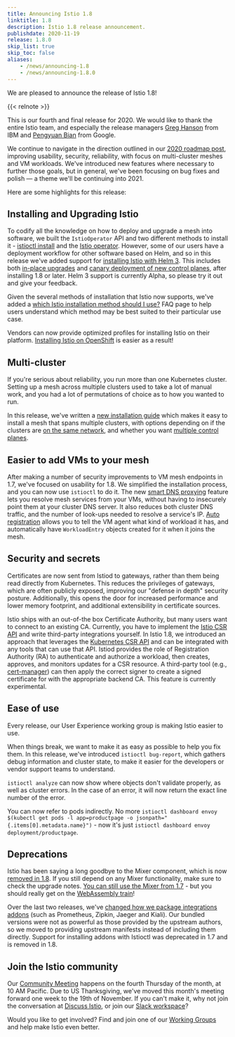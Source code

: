 ```yaml
---
title: Announcing Istio 1.8
linktitle: 1.8
description: Istio 1.8 release announcement.
publishdate: 2020-11-19
release: 1.8.0
skip_list: true
skip_toc: false
aliases:
    - /news/announcing-1.8
    - /news/announcing-1.8.0
---
```


We are pleased to announce the release of Istio 1.8!

{{< relnote >}}

This is our fourth and final release for 2020.  We would like to thank the entire Istio team, and especially the release managers [Greg Hanson](https://github.com/GregHanson) from IBM and [Pengyuan Bian](https://github.com/bianpengyuan) from Google.

We continue to navigate in the direction outlined in our [2020 roadmap post](/blog/2020/tradewinds-2020/), improving usability, security, reliability, with focus on multi-cluster meshes and VM workloads. We've introduced new features where necessary to further those goals, but in general, we've been focusing on bug fixes and polish — a theme we'll be continuing into 2021.

Here are some highlights for this release:

## Installing and Upgrading Istio

To codify all the knowledge on how to deploy and upgrade a mesh into software, we built the `IstioOperator` API and two different methods to install it - [istioctl install](/docs/setup/install/istioctl/) and the [Istio operator](/docs/setup/install/operator/). However, some of our users have a deployment workflow for other software based on Helm, and so in this release we've added support for [installing Istio with Helm 3](/docs/setup/install/helm/). This includes both [in-place upgrades](/docs/setup/install/helm/#in-place-upgrade) and [canary deployment of new control planes](/docs/setup/install/helm/#canary-upgrade), after installing 1.8 or later. Helm 3 support is currently Alpha, so please try it out and give your feedback.

Given the several methods of installation that Istio now supports, we've added a [which Istio installation method should I use?](/about/faq/#install-method-selection) FAQ page to help users understand which method may be best suited to their particular use case.

Vendors can now provide optimized profiles for installing Istio on their platform. [Installing Istio on OpenShift](/docs/setup/platform-setup/openshift/) is easier as a result!

## Multi-cluster

If you're serious about reliability, you run more than one Kubernetes cluster. Setting up a mesh across multiple clusters used to take a lot of manual work, and you had a lot of permutations of choice as to how you wanted to run.

In this release, we've written a [new installation guide](/docs/setup/install/multicluster/) which makes it easy to install a mesh that spans multiple clusters, with options depending on if the clusters are [on the same network](/docs/ops/deployment/deployment-models#network-models), and whether you want [multiple control planes](/docs/ops/deployment/deployment-models#control-plane-models).

## Easier to add VMs to your mesh

After making a number of security improvements to VM mesh endpoints in 1.7, we've focused on usability for 1.8. We simplified the installation process, and you can now use `istioctl` to do it. The new [smart DNS proxying](/blog/2020/dns-proxy/) feature lets you resolve mesh services from your VMs, without having to insecurely point them at your cluster DNS server. It also reduces both cluster DNS traffic, and the number of look-ups needed to resolve a service's IP. [Auto registration](/docs/setup/install/virtual-machine/#install-the-istio-control-plane) allows you to tell the VM agent what kind of workload it has, and automatically have `WorkloadEntry` objects created for it when it joins the mesh.

## Security and secrets

Certificates are now sent from Istiod to gateways, rather than them being read directly from Kubernetes. This reduces the privileges of gateways, which are often publicly exposed, improving our "defense in depth" security posture. Additionally, this opens the door for increased performance and lower memory footprint, and additional extensibility in certificate sources.

Istio ships with an out-of-the box Certificate Authority, but many users want to connect to an existing CA. Currently, you have to implement the [Istio CSR API](https://github.com/istio/api/blob/master/security/v1alpha1/ca.proto) and write third-party integrations yourself. In Istio 1.8, we introduced an approach that leverages the [Kubernetes CSR API](https://kubernetes.io/docs/reference/access-authn-authz/certificate-signing-requests/) and can be integrated with any tools that can use that API. Istiod provides the role of Registration Authority (RA) to authenticate and authorize a workload, then creates, approves, and monitors updates for a CSR resource. A third-party tool (e.g., [cert-manager](https://cert-manager.io/)) can then apply the correct signer to create a signed certificate for with the appropriate backend CA. This feature is currently experimental.

## Ease of use

Every release, our User Experience working group is making Istio easier to use.

When things break, we want to make it as easy as possible to help you fix them. In this release, we've introduced `istioctl bug-report`, which gathers debug information and cluster state, to make it easier for the developers or vendor support teams to understand.

`istioctl analyze` can now show where objects don't validate properly, as well as cluster errors. In the case of an error, it will now return the exact line number of the error.

You can now refer to pods indirectly. No more `istioctl dashboard envoy $(kubectl get pods -l app=productpage -o jsonpath="{.items[0].metadata.name}")` - now it's just `istioctl dashboard envoy deployment/productpage`.

## Deprecations

Istio has been saying a long goodbye to the Mixer component, which is now [removed in 1.8](https://github.com/istio/istio/issues/25333). If you still depend on any Mixer functionality, make sure to check the upgrade notes. [You can still use the Mixer from 1.7](https://github.com/istio/istio/wiki/Enabling-Envoy-Authorization-Service-and-gRPC-Access-Log-Service-With-Mixer) - but you should really get on the [WebAssembly train](/blog/2020/wasm-announce/)!

Over the last two releases, we've [changed how we package integrations addons](/blog/2020/addon-rework/) (such as Prometheus, Zipkin, Jaeger and Kiali). Our bundled versions were not as powerful as those provided by the upstream authors, so we moved to providing upstream manifests instead of including them directly. Support for installing addons with Istioctl was deprecated in 1.7 and is removed in 1.8.

## Join the Istio community

Our [Community Meeting](https://github.com/istio/community#community-meeting) happens on the fourth Thursday of the month, at 10 AM Pacific. Due to US Thanksgiving, we've moved this month's meeting forward one week to the 19th of November. If you can't make it, why not join the conversation at [Discuss Istio](https://discuss.istio.io/), or join our [Slack workspace](https://slack.istio.io/)?

Would you like to get involved? Find and join one of our [Working Groups](https://github.com/istio/community/blob/master/WORKING-GROUPS.md) and help make Istio even better.
